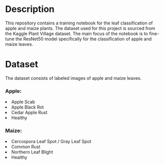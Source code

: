 <h1>Description</h1>
<p> This repository contains a training notebook for the leaf classification of apple and maize plants. The dataset used for this project is sourced from the Kaggle Plant Village dataset. The main focus of the notebook is to fine-tune the ResNet50 model specifically for the classification of apple and maize leaves.
</p>

<h1>Dataset</h1>
The dataset consists of labeled images of apple and maize leaves.
 
<h3>Apple:</h3>
<li>Apple Scab</li>
<li>Apple Black Rot</li>
<li>Cedar Apple Rust</li>
<li>Healthy</li>

<h3>Maize:</h3>
<li>Cercospora Leaf Spot / Gray Leaf Spot</li>
<li>Common Rust</li>
<li>Northern Leaf Blight</li>
<li>Healthy</li>
